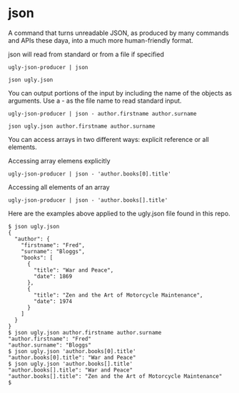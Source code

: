 # json
A command that turns unreadable JSON, as produced by many commands and APIs these daya,
into a much more human-friendly format.

json will read from standard or from a file if specified

    ugly-json-producer | json

    json ugly.json

You can output portions of the input by including the name
of the objects as arguments.
Use a - as the file name to read standard input.

    ugly-json-producer | json - author.firstname author.surname

    json ugly.json author.firstname author.surname

You can access arrays in two different ways: explicit reference
or all elements.

Accessing array elemens explicitly

    ugly-json-producer | json - 'author.books[0].title'

Accessing all elements of an array

    ugly-json-producer | json - 'author.books[].title'

Here are the examples above applied to the ugly.json file found in this repo.

    $ json ugly.json 
    {
      "author": {
        "firstname": "Fred",
        "surname": "Bloggs",
        "books": [
          {
            "title": "War and Peace",
            "date": 1869
          },
          {
            "title": "Zen and the Art of Motorcycle Maintenance",
            "date": 1974
          }
        ]
      }
    }
    $ json ugly.json author.firstname author.surname
    "author.firstname": "Fred"
    "author.surname": "Bloggs"
    $ json ugly.json 'author.books[0].title'
    "author.books[0].title": "War and Peace"
    $ json ugly.json 'author.books[].title'
    "author.books[].title": "War and Peace"
    "author.books[].title": "Zen and the Art of Motorcycle Maintenance"
    $ 

